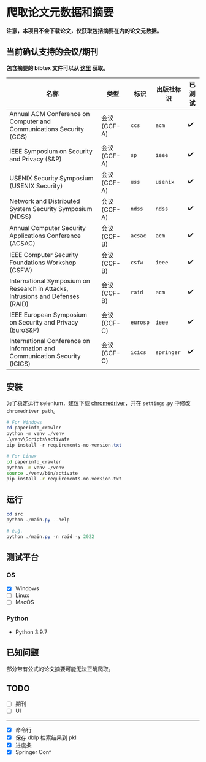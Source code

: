 # 爬取论文元数据和摘要

**注意，本项目不会下载论文，仅获取包括摘要在内的论文元数据。**

## 当前确认支持的会议/期刊

**包含摘要的 bibtex 文件可以从 [这里](https://github.com/Lraxer/paper_metadata) 获取。**

| 名称                                                                           | 类型         | 标识     | 出版社标识 | 已测试 |
| ------------------------------------------------------------------------------ | ------------ | -------- | ---------- | ------ |
| Annual ACM Conference on Computer and Communications Security (CCS)            | 会议 (CCF-A) | `ccs`    | `acm`      | ✔️     |
| IEEE Symposium on Security and Privacy (S&P)                                   | 会议 (CCF-A) | `sp`     | `ieee`     | ✔️     |
| USENIX Security Symposium (USENIX Security)                                    | 会议 (CCF-A) | `uss`    | `usenix`   | ✔️     |
| Network and Distributed System Security Symposium (NDSS)                       | 会议 (CCF-A) | `ndss`   | `ndss`     | ✔️     |
| Annual Computer Security Applications Conference (ACSAC)                       | 会议 (CCF-B) | `acsac`  | `acm`      | ✔️     |
| IEEE Computer Security Foundations Workshop (CSFW)                             | 会议 (CCF-B) | `csfw`   | `ieee`     | ✔️     |
| International Symposium on Research in Attacks, Intrusions and Defenses (RAID) | 会议 (CCF-B) | `raid`   | `acm`      | ✔️     |
| IEEE European Symposium on Security and Privacy (EuroS&P)                      | 会议 (CCF-C) | `eurosp` | `ieee`     | ✔️     |
| International Conference on Information and Communication Security (ICICS)     | 会议 (CCF-C) | `icics`  | `springer` | ✔️     |

## 安装

为了稳定运行 selenium，建议下载 [chromedriver](https://googlechromelabs.github.io/chrome-for-testing/)，并在 `settings.py` 中修改 `chromedriver_path`。

```powershell
# For Windows
cd paperinfo_crawler
python -m venv ./venv
.\venv\Scripts\activate
pip install -r requirements-no-version.txt
```

```bash
# For Linux
cd paperinfo_crawler
python -m venv ./venv
source ./venv/bin/activate
pip install -r requirements-no-version.txt
```

## 运行

```powershell
cd src
python ./main.py --help

# e.g.
python ./main.py -n raid -y 2022
```

## 测试平台

### OS

- [x] Windows
- [ ] Linux
- [ ] MacOS

### Python

- Python 3.9.7

## 已知问题

部分带有公式的论文摘要可能无法正确爬取。

## TODO

- [ ] 期刊
- [ ] UI

---

- [x] 命令行
- [x] 保存 dblp 检索结果到 pkl
- [x] 进度条
- [x] Springer Conf

